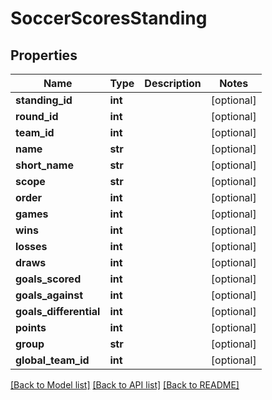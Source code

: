 # SoccerScoresStanding

## Properties
Name | Type | Description | Notes
------------ | ------------- | ------------- | -------------
**standing_id** | **int** |  | [optional] 
**round_id** | **int** |  | [optional] 
**team_id** | **int** |  | [optional] 
**name** | **str** |  | [optional] 
**short_name** | **str** |  | [optional] 
**scope** | **str** |  | [optional] 
**order** | **int** |  | [optional] 
**games** | **int** |  | [optional] 
**wins** | **int** |  | [optional] 
**losses** | **int** |  | [optional] 
**draws** | **int** |  | [optional] 
**goals_scored** | **int** |  | [optional] 
**goals_against** | **int** |  | [optional] 
**goals_differential** | **int** |  | [optional] 
**points** | **int** |  | [optional] 
**group** | **str** |  | [optional] 
**global_team_id** | **int** |  | [optional] 

[[Back to Model list]](../README.md#documentation-for-models) [[Back to API list]](../README.md#documentation-for-api-endpoints) [[Back to README]](../README.md)

